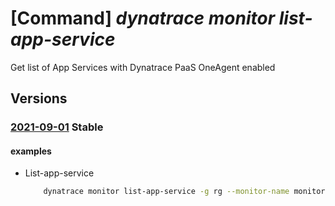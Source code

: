 # [Command] _dynatrace monitor list-app-service_

Get list of App Services with Dynatrace PaaS OneAgent enabled

## Versions

### [2021-09-01](/Resources/mgmt-plane/L3N1YnNjcmlwdGlvbnMve30vcmVzb3VyY2Vncm91cHMve30vcHJvdmlkZXJzL2R5bmF0cmFjZS5vYnNlcnZhYmlsaXR5L21vbml0b3JzL3t9L2xpc3RhcHBzZXJ2aWNlcw==/2021-09-01.xml) **Stable**

<!-- mgmt-plane /subscriptions/{}/resourcegroups/{}/providers/dynatrace.observability/monitors/{}/listappservices 2021-09-01 -->

#### examples

- List-app-service
    ```bash
        dynatrace monitor list-app-service -g rg --monitor-name monitor
    ```
